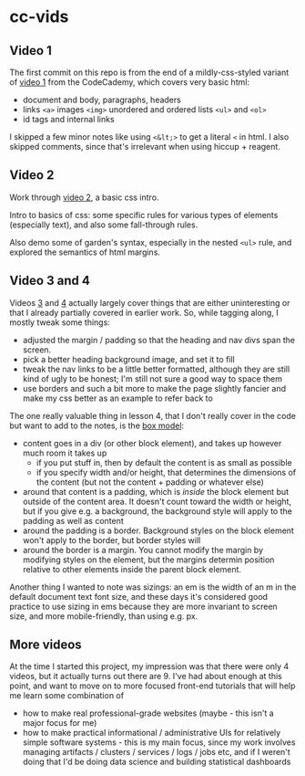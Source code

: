 # cc-vids

## Video 1

The first commit on this repo is from the end of a mildly-css-styled
variant of [video 1](https://www.youtube.com/watch?v=DkcCfDG8ytE) from
the CodeCademy, which covers very basic html:
 * document and body, paragraphs, headers
 * links `<a>` images `<img>` unordered and ordered lists `<ul>` and `<ol>`
 * id tags and internal links

I skipped a few minor notes like using `<&lt;>` to get a literal `<` in
html. I also skipped comments, since that's irrelevant when using hiccup +
reagent.

## Video 2

Work through [video 2](https://www.youtube.com/watch?v=EiDxEG3wFx4), a
basic css intro.

Intro to basics of css: some specific rules for various types of elements
(especially text), and also some fall-through rules.

Also demo some of garden's syntax, especially in the nested `<ul>` rule, and
explored the semantics of html margins.

## Video 3 and 4

Videos [3](https://www.youtube.com/watch?v=xc9LB9XunJ0&t=6s) and
[4](https://www.youtube.com/watch?v=hWshdGJF5wo) actually largely cover things
that are either uninteresting or that I already partially covered in earlier
work. So, while tagging along, I mostly tweak some things:
  - adjusted the margin / padding so that the heading and nav divs span
    the screen.
  - pick a better heading background image, and set it to fill
  - tweak the nav links to be a little better formatted, although they are
    still kind of ugly to be honest; I'm still not sure a good way to space
    them
  - use borders and such a bit more to make the page slightly fancier and make
    my css better as an example to refer back to

The one really valuable thing in lesson 4, that I don't really cover in the
code but want to add to the notes, is the 
[box model](https://www.w3schools.com/css/css_boxmodel.asp):
  - content goes in a div (or other block element), and takes up however
    much room it takes up
      - if you put stuff in, then by default the content is as small as
        possible
      - if you specify width and/or height, that determines the dimensions
        of the content (but not the content + padding or whatever else)
  - around that content is a padding, which is *inside* the block element
    but outside of the content area. It doesn't count toward the width
    or height, but if you give e.g. a background, the background style will
    apply to the padding as well as content
  - around the padding is a border. Background styles on the block element
    won't apply to the border, but border styles will
  - around the border is a margin. You cannot modify the margin by modifying
    styles on the element, but the margins determin position relative to
    other elements inside the parent block element.

Another thing I wanted to note was sizings: an em is the width of an m in
the default document text font size, and these days it's considered good
practice to use sizing in ems because they are more invariant to screen size,
and more mobile-friendly, than using e.g. px.

## More videos

At the time I started this project, my impression was that there were only 4
videos, but it actually turns out there are 9. I've had about enough at this
point, and want to move on to more focused front-end tutorials that will
help me learn some combination of
  - how to make real professional-grade websites (maybe - this isn't a major
    focus for me)
  - how to make practical informational / administrative UIs for relatively
    simple software systems - this is my main focus, since my work involves
    managing artifacts / clusters / services / logs / jobs etc, and if I
    weren't doing that I'd be doing data science and building statistical
    dashboards
